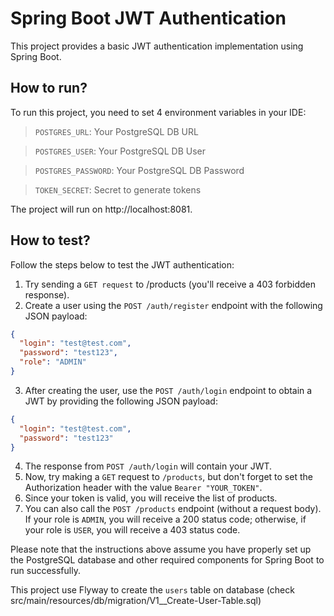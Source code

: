 # Spring Boot JWT Authentication
This project provides a basic JWT authentication implementation using Spring Boot.

## How to run?
To run this project, you need to set 4 environment variables in your IDE:

> `POSTGRES_URL`: Your PostgreSQL DB URL

> `POSTGRES_USER`: Your PostgreSQL DB User

> `POSTGRES_PASSWORD`: Your PostgreSQL DB Password

> `TOKEN_SECRET`: Secret to generate tokens

The project will run on http://localhost:8081.

## How to test?
Follow the steps below to test the JWT authentication:
1. Try sending a `GET request` to /products (you'll receive a 403 forbidden response).
2. Create a user using the `POST /auth/register` endpoint with the following JSON payload:
```json
{
  "login": "test@test.com",
  "password": "test123",
  "role": "ADMIN"
}
```

3. After creating the user, use the `POST /auth/login` endpoint to obtain a JWT by providing the following JSON payload:
```json
{
  "login": "test@test.com",
  "password": "test123"
}
```
4. The response from `POST /auth/login` will contain your JWT.
5. Now, try making a `GET` request to `/products`, but don't forget to set the Authorization header with the value `Bearer "YOUR_TOKEN"`.
6. Since your token is valid, you will receive the list of products.
7. You can also call the `POST /products` endpoint (without a request body). If your role is `ADMIN`, you will receive a 200 status code; otherwise, if your role is `USER`, you will receive a 403 status code.

Please note that the instructions above assume you have properly set up the PostgreSQL database and other required components for Spring Boot to run successfully.

This project use Flyway to create the `users` table on database (check src/main/resources/db/migration/V1__Create-User-Table.sql)
